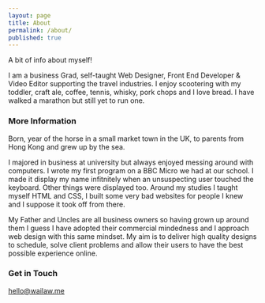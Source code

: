 ```yaml
---
layout: page
title: About
permalink: /about/
published: true
---
```


A bit of info about myself!

I am a business Grad, self-taught Web Designer, Front End Developer & Video Editor supporting the travel industries. I enjoy scootering with my toddler, craft ale, coffee, tennis, whisky, pork chops and I love bread. I have walked a marathon but still yet to run one.

### More Information
Born, year of the horse in a small market town in the UK, to parents from Hong Kong and grew up by the sea.

I majored in business at university but always enjoyed messing around with computers. I wrote my first program on a BBC Micro we had at our school. I made it display my name infitnitely when an unsuspecting user touched the keyboard. Other things were displayed too. Around my studies I taught myself HTML and CSS, I built some very bad websites for people I knew and I suppose it took off from there.

My Father and Uncles are all business owners so having grown up around them I guess I have adopted their commercial mindedness and I approach web design with this same mindset. My aim is to deliver high quality designs to schedule, solve client problems and allow their users to have the best possible experience online.

### Get in Touch

[hello@wailaw.me](mailto:hello@wailaw.me)
